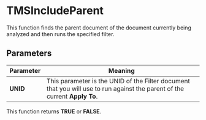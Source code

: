 # TMSIncludeParent

This function finds the parent document of the document currently being analyzed and then runs the specified filter.

## Parameters
| Parameter | Meaning |
| --- | --- |
| **UNID** | This parameter is the UNID of the Filter document that you will use to run against the parent of the current **Apply To**. |

This function returns **TRUE** or **FALSE**.